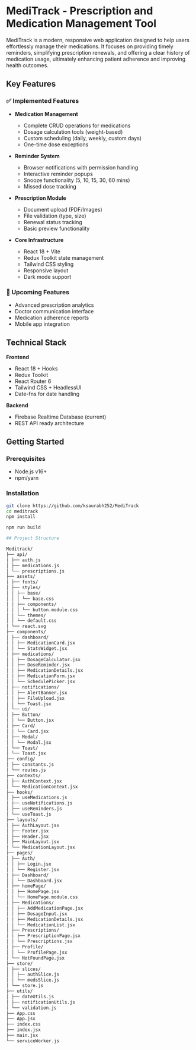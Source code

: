 # MediTrack - Prescription and Medication Management Tool

MediTrack is a modern, responsive web application designed to help users effortlessly manage their medications. It focuses on providing timely reminders, simplifying prescription renewals, and offering a clear history of medication usage, ultimately enhancing patient adherence and improving health outcomes.

## Key Features

### ✅ Implemented Features

- **Medication Management**

  - Complete CRUD operations for medications
  - Dosage calculation tools (weight-based)
  - Custom scheduling (daily, weekly, custom days)
  - One-time dose exceptions

- **Reminder System**

  - Browser notifications with permission handling
  - Interactive reminder popups
  - Snooze functionality (5, 10, 15, 30, 60 mins)
  - Missed dose tracking

- **Prescription Module**

  - Document upload (PDF/Images)
  - File validation (type, size)
  - Renewal status tracking
  - Basic preview functionality

- **Core Infrastructure**
  - React 18 + Vite
  - Redux Toolkit state management
  - Tailwind CSS styling
  - Responsive layout
  - Dark mode support

### 🚧 Upcoming Features

- Advanced prescription analytics
- Doctor communication interface
- Medication adherence reports
- Mobile app integration

## Technical Stack

**Frontend**

- React 18 + Hooks
- Redux Toolkit
- React Router 6
- Tailwind CSS + HeadlessUI
- Date-fns for date handling

**Backend**

- Firebase Realtime Database (current)
- REST API ready architecture

## Getting Started

### Prerequisites

- Node.js v16+
- npm/yarn

### Installation

```bash
git clone https://github.com/ksaurabh252/MediTrack
cd meditrack
npm install

npm run build

## Project Structure

Meditrack/
├── api/
│ ├── auth.js
│ ├── medications.js
│ └── prescriptions.js
├── assets/
│ ├── fonts/
│ ├── styles/
│ │ ├── base/
│ │ │ └── base.css
│ │ ├── components/
│ │ │ └── button.module.css
│ │ └── themes/
│ │ └── default.css
│ └── react.svg
├── components/
│ ├── dashboard/
│ │ ├── MedicationCard.jsx
│ │ └── StatsWidget.jsx
│ ├── medications/
│ │ ├── DosageCalculator.jsx
│ │ ├── DoseReminder.jsx
│ │ ├── MedicationDetails.jsx
│ │ ├── MedicationForm.jsx
│ │ └── SchedulePicker.jsx
│ ├── notifications/
│ │ ├── AlertBanner.jsx
│ │ ├── FileUpload.jsx
│ │ └── Toast.jsx
│ └── ui/
│ ├── Button/
│ │ └── Button.jsx
│ ├── Card/
│ │ └── Card.jsx
│ ├── Modal/
│ │ └── Modal.jsx
│ └── Toast/
│ └── Toast.jsx
├── config/
│ ├── constants.js
│ └── routes.js
├── contexts/
│ ├── AuthContext.jsx
│ └── MedicationContext.jsx
├── hooks/
│ ├── useMedications.js
│ ├── useNotifications.js
│ ├── useReminders.js
│ └── useToast.js
├── layouts/
│ ├── AuthLayout.jsx
│ ├── Footer.jsx
│ ├── Header.jsx
│ ├── MainLayout.jsx
│ └── MedicationLayout.jsx
├── pages/
│ ├── Auth/
│ │ ├── Login.jsx
│ │ └── Register.jsx
│ ├── Dashboard/
│ │ └── Dashboard.jsx
│ ├── homePage/
│ │ ├── HomePage.jsx
│ │ └── HomePage.module.css
│ ├── Medications/
│ │ ├── AddMedicationPage.jsx
│ │ ├── DosageInput.jsx
│ │ ├── MedicationDetails.jsx
│ │ └── MedicationList.jsx
│ ├── Prescriptions/
│ │ ├── PrescriptionPage.jsx
│ │ └── Prescriptions.jsx
│ ├── Profile/
│ │ └── ProfilePage.jsx
│ └── NotFoundPage.jsx
├── store/
│ ├── slices/
│ │ ├── authSlice.js
│ │ └── medsSlice.js
│ └── store.js
├── utils/
│ ├── dateUtils.js
│ ├── notificationUtils.js
│ └── validation.js
├── App.css
├── App.jsx
├── index.css
├── index.jsx
├── main.jsx
└── serviceWorker.js
```
